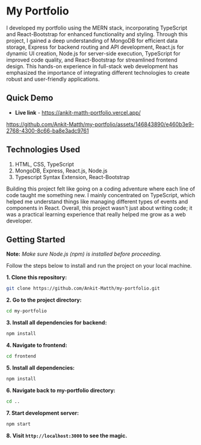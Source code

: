 # My Portfolio

 I developed my portfolio using the MERN stack, incorporating TypeScript and React-Bootstrap for enhanced functionality and styling. Through this project, I gained a deep understanding of MongoDB for efficient data storage, Express for backend routing and API development, React.js for dynamic UI creation, Node.js for server-side execution, TypeScript for improved code quality, and React-Bootstrap for streamlined frontend design. This hands-on experience in full-stack web development has emphasized the importance of integrating different technologies to create robust and user-friendly applications.

## Quick Demo

- **Live link** - https://ankit-matth-portfolio.vercel.app/


https://github.com/Ankit-Matth/my-portfolio/assets/146843890/e460b3e9-2768-4300-8c66-ba8e3adc9761


## Technologies Used

1. HTML, CSS, TypeScript
2. MongoDB, Express, React.js, Node.js
3. Typescript Syntax Extension, React-Bootstrap

Building this project felt like going on a coding adventure where each line of code taught me something new. I mainly concentrated on TypeScript, which helped me understand things like managing different types of events and components in React. Overall, this project wasn't just about writing code; it was a practical learning experience that really helped me grow as a web developer.

## Getting Started 

**Note:** *Make sure Node.js (npm) is installed before proceeding.*

Follow the steps below to install and run the project on your local machine.

**1. Clone this repository:**
  ```bash
  git clone https://github.com/Ankit-Matth/my-portfolio.git
  ```
**2. Go to the project directory:**
  ```bash
  cd my-portfolio
  ```
**3. Install all dependencies for backend:**
  ```bash
  npm install
  ```
**4. Navigate to frontend:**
  ```bash
  cd frontend
  ```
**5. Install all dependencies:**
  ```bash
  npm install
  ```
**6. Navigate back to my-portfolio directory:**
  ```bash
  cd ..
  ```
**7. Start development server:**
  ```bash
  npm start
  ```
**8. Visit `http://localhost:3000` to see the magic.**
